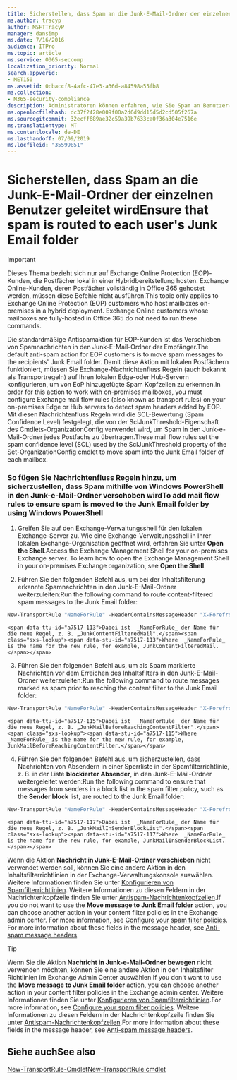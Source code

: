 ```yaml
---
title: Sicherstellen, dass Spam an die Junk-E-Mail-Ordner der einzelnen Benutzer geleitet wird
ms.author: tracyp
author: MSFTTracyP
manager: dansimp
ms.date: 7/16/2016
audience: ITPro
ms.topic: article
ms.service: O365-seccomp
localization_priority: Normal
search.appverid:
- MET150
ms.assetid: 0cbaccf8-4afc-47e3-a36d-a84598a55fb8
ms.collection:
- M365-security-compliance
description: Administratoren können erfahren, wie Sie Spam an Benutzer-Junk-e-Mail-Ordner in Exchange Online Schutz weiterleiten.
ms.openlocfilehash: dc37f2428e009f00a2d6d9dd15d5d2cd505f267a
ms.sourcegitcommit: 32ecff689ae32c59a39b7633ca0f36a304e7516e
ms.translationtype: MT
ms.contentlocale: de-DE
ms.lasthandoff: 07/09/2019
ms.locfileid: "35599851"
---
```

# <a name="ensure-that-spam-is-routed-to-each-users-junk-email-folder"></a><span data-ttu-id="a7517-103">Sicherstellen, dass Spam an die Junk-E-Mail-Ordner der einzelnen Benutzer geleitet wird</span><span class="sxs-lookup"><span data-stu-id="a7517-103">Ensure that spam is routed to each user's Junk Email folder</span></span>

> [!IMPORTANT]
> <span data-ttu-id="a7517-p101">Dieses Thema bezieht sich nur auf Exchange Online Protection (EOP)-Kunden, die Postfächer lokal in einer Hybridbereitstellung hosten. Exchange Online-Kunden, deren Postfächer vollständig in Office 365 gehostet werden, müssen diese Befehle nicht ausführen.</span><span class="sxs-lookup"><span data-stu-id="a7517-p101">This topic only applies to Exchange Online Protection (EOP) customers who host mailboxes on-premises in a hybrid deployment. Exchange Online customers whose mailboxes are fully-hosted in Office 365 do not need to run these commands.</span></span> 
  
<span data-ttu-id="a7517-106">Die standardmäßige Antispamaktion für EOP-Kunden ist das Verschieben von Spamnachrichten in den Junk-E-Mail-Ordner der Empfänger.</span><span class="sxs-lookup"><span data-stu-id="a7517-106">The default anti-spam action for EOP customers is to move spam messages to the recipients' Junk Email folder.</span></span> <span data-ttu-id="a7517-107">Damit diese Aktion mit lokalen Postfächern funktioniert, müssen Sie Exchange-Nachrichtenfluss Regeln (auch bekannt als Transportregeln) auf Ihren lokalen Edge-oder Hub-Servern konfigurieren, um von EoP hinzugefügte Spam Kopfzeilen zu erkennen.</span><span class="sxs-lookup"><span data-stu-id="a7517-107">In order for this action to work with on-premises mailboxes, you must configure Exchange mail flow rules (also known as transport rules) on your on-premises Edge or Hub servers to detect spam headers added by EOP.</span></span> <span data-ttu-id="a7517-108">Mit diesen Nachrichtenfluss Regeln wird die SCL-Bewertung (Spam Confidence Level) festgelegt, die von der SclJunkThreshold-Eigenschaft des Cmdlets-OrganizationConfig verwendet wird, um Spam in den Junk-e-Mail-Ordner jedes Postfachs zu übertragen.</span><span class="sxs-lookup"><span data-stu-id="a7517-108">These mail flow rules set the spam confidence level (SCL) used by the SclJunkThreshold property of the Set-OrganizationConfig cmdlet to move spam into the Junk Email folder of each mailbox.</span></span> 
  
### <a name="to-add-mail-flow-rules-to-ensure-spam-is-moved-to-the-junk-email-folder-by-using-windows-powershell"></a><span data-ttu-id="a7517-109">So fügen Sie Nachrichtenfluss Regeln hinzu, um sicherzustellen, dass Spam mithilfe von Windows PowerShell in den Junk-e-Mail-Ordner verschoben wird</span><span class="sxs-lookup"><span data-stu-id="a7517-109">To add mail flow rules to ensure spam is moved to the Junk Email folder by using Windows PowerShell</span></span>

1. <span data-ttu-id="a7517-p103">Greifen Sie auf den Exchange-Verwaltungsshell für den lokalen Exchange-Server zu. Wie eine Exchange-Verwaltungsshell in Ihrer lokalen Exchange-Organisation geöffnet wird, erfahren Sie unter **Open the Shell**.</span><span class="sxs-lookup"><span data-stu-id="a7517-p103">Access the Exchange Management Shell for your on-premises Exchange server. To learn how to open the Exchange Management Shell in your on-premises Exchange organization, see **Open the Shell**.</span></span>
    
2. <span data-ttu-id="a7517-112">Führen Sie den folgenden Befehl aus, um bei der Inhaltsfilterung erkannte Spamnachrichten in den Junk-E-Mail-Ordner weiterzuleiten:</span><span class="sxs-lookup"><span data-stu-id="a7517-112">Run the following command to route content-filtered spam messages to the Junk Email folder:</span></span>
    
  ```Powershell
  New-TransportRule "NameForRule" -HeaderContainsMessageHeader "X-Forefront-Antispam-Report" -HeaderContainsWords "SFV:SPM" -SetSCL 6
  ```

    <span data-ttu-id="a7517-113">Dabei ist  _NameForRule_ der Name für die neue Regel, z. B. „JunkContentFilteredMail".</span><span class="sxs-lookup"><span data-stu-id="a7517-113">Where  _NameForRule_ is the name for the new rule, for example, JunkContentFilteredMail.</span></span> 
    
3. <span data-ttu-id="a7517-114">Führen Sie den folgenden Befehl aus, um als Spam markierte Nachrichten vor dem Erreichen des Inhaltsfilters in den Junk-E-Mail-Ordner weiterzuleiten:</span><span class="sxs-lookup"><span data-stu-id="a7517-114">Run the following command to route messages marked as spam prior to reaching the content filter to the Junk Email folder:</span></span>
    
  ```Powershell
  New-TransportRule "NameForRule" -HeaderContainsMessageHeader "X-Forefront-Antispam-Report" -HeaderContainsWords "SFV:SKS" -SetSCL 6
  ```

    <span data-ttu-id="a7517-115">Dabei ist  _NameForRule_ der Name für die neue Regel, z. B. „JunkMailBeforeReachingContentFilter".</span><span class="sxs-lookup"><span data-stu-id="a7517-115">Where  _NameForRule_ is the name for the new rule, for example, JunkMailBeforeReachingContentFilter.</span></span> 
    
4. <span data-ttu-id="a7517-116">Führen Sie den folgenden Befehl aus, um sicherzustellen, dass Nachrichten von Absendern in einer Sperrliste in der Spamfilterrichtlinie, z. B. in der Liste **blockierter Absender**, in den Junk-E-Mail-Ordner weitergeleitet werden:</span><span class="sxs-lookup"><span data-stu-id="a7517-116">Run the following command to ensure that messages from senders in a block list in the spam filter policy, such as the **Sender block** list, are routed to the Junk Email folder:</span></span> 
    
  ```Powershell
  New-TransportRule "NameForRule" -HeaderContainsMessageHeader "X-Forefront-Antispam-Report" -HeaderContainsWords "SFV:SKB" -SetSCL 6
  ```

    <span data-ttu-id="a7517-117">Dabei ist  _NameForRule_ der Name für die neue Regel, z. B. „JunkMailInSenderBlockList".</span><span class="sxs-lookup"><span data-stu-id="a7517-117">Where  _NameForRule_ is the name for the new rule, for example, JunkMailInSenderBlockList.</span></span> 
    
<span data-ttu-id="a7517-p104">Wenn die Aktion **Nachricht in Junk-E-Mail-Ordner verschieben** nicht verwendet werden soll, können Sie eine andere Aktion in den Inhaltsfilterrichtlinien in der Exchange-Verwaltungskonsole auswählen. Weitere Informationen finden Sie unter [Konfigurieren von Spamfilterrichtlinien](configure-your-spam-filter-policies.md). Weitere Informationen zu diesen Feldern in der Nachrichtenkopfzeile finden Sie unter [Antispam-Nachrichtenkopfzeilen](anti-spam-message-headers.md).</span><span class="sxs-lookup"><span data-stu-id="a7517-p104">If you do not want to use the **Move message to Junk Email folder** action, you can choose another action in your content filter policies in the Exchange admin center. For more information, see [Configure your spam filter policies](configure-your-spam-filter-policies.md). For more information about these fields in the message header, see [Anti-spam message headers](anti-spam-message-headers.md).</span></span>
  

> [!TIP]
> <span data-ttu-id="a7517-121">Wenn Sie die Aktion **Nachricht in Junk-e-Mail-Ordner bewegen** nicht verwenden möchten, können Sie eine andere Aktion in den Inhaltsfilter Richtlinien im Exchange Admin Center auswählen.</span><span class="sxs-lookup"><span data-stu-id="a7517-121">If you don't want to use the **Move message to Junk Email folder** action, you can choose another action in your content filter policies in the Exchange admin center.</span></span> <span data-ttu-id="a7517-122">Weitere Informationen finden Sie unter [Konfigurieren von Spamfilterrichtlinien](configure-your-spam-filter-policies.md).</span><span class="sxs-lookup"><span data-stu-id="a7517-122">For more information, see [Configure your spam filter policies](configure-your-spam-filter-policies.md).</span></span> <span data-ttu-id="a7517-123">Weitere Informationen zu diesen Feldern in der Nachrichtenkopfzeile finden Sie unter [Antispam-Nachrichtenkopfzeilen](anti-spam-message-headers.md).</span><span class="sxs-lookup"><span data-stu-id="a7517-123">For more information about these fields in the message header, see [Anti-spam message headers](anti-spam-message-headers.md).</span></span>
> 
## <a name="see-also"></a><span data-ttu-id="a7517-124">Siehe auch</span><span class="sxs-lookup"><span data-stu-id="a7517-124">See also</span></span>

[<span data-ttu-id="a7517-125">New-TransportRule-Cmdlet</span><span class="sxs-lookup"><span data-stu-id="a7517-125">New-TransportRule cmdlet</span></span>](https://technet.microsoft.com/library/bb125138%28v=exchg.160%29.aspx)

